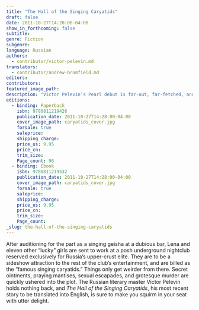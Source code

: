 ```yaml
---
title: "The Hall of the Singing Caryatids"
draft: false
date: 2011-10-27T14:28:00-04:00
show_in_forthcoming: false
subtitle:
genre: Fiction
subgenre:
language: Russian
authors:
  - contributor/victor-pelevin.md
translators:
  - contributor/andrew-bromfield.md
editors:
contributors:
featured_image_path:
description: "Victor Pelevin’s Pearl debut is far-out, far-fetched, and fiendishly funny. "
editions:
  - binding: Paperback
    isbn: 9780811219426
    publication_date: 2011-10-27T14:28:00-04:00
    cover_image_path: caryatids_cover.jpg
    forsale: true
    saleprice:
    shipping_charge:
    price_us: 9.95
    price_cn:
    trim_size:
    Page_count: 96
  - binding: Ebook
    isbn: 9780811219532
    publication_date: 2011-10-27T14:28:00-04:00
    cover_image_path: caryatids_cover.jpg
    forsale: true
    saleprice:
    shipping_charge:
    price_us: 9.95
    price_cn:
    trim_size:
    Page_count:
_slug: the-hall-of-the-singing-caryatids
---
```


After auditioning for the part as a singing geisha at a dubious bar, Lena and eleven other “lucky” girls are sent to work at a posh underground nightclub reserved exclusively for Russia’s upper-crust elite. They are to be a sideshow attraction to the rest of the club’s entertainment, and are billed as the “famous singing caryatids.” Things only get weirder from there. Secret ointments, praying mantises, sexual escapades, and grotesque murder are quickly ushered into the plot. The Russian literary master Victor Pelevin holds nothing back, and _The Hall of the Singing Caryatids_, his most recent story to be translated into English, is sure to make you squirm in your seat with utter delight.

